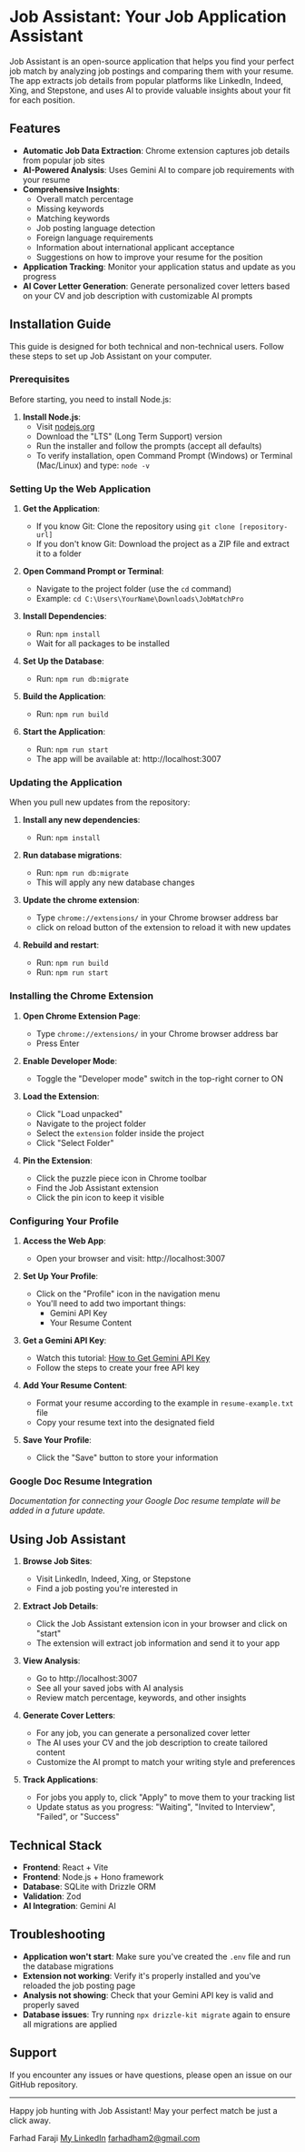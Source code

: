 # Job Assistant: Your Job Application Assistant

Job Assistant is an open-source application that helps you find your perfect job match by analyzing job postings and comparing them with your resume. The app extracts job details from popular platforms like LinkedIn, Indeed, Xing, and Stepstone, and uses AI to provide valuable insights about your fit for each position.

## Features

- **Automatic Job Data Extraction**: Chrome extension captures job details from popular job sites
- **AI-Powered Analysis**: Uses Gemini AI to compare job requirements with your resume
- **Comprehensive Insights**:
  - Overall match percentage
  - Missing keywords
  - Matching keywords
  - Job posting language detection
  - Foreign language requirements
  - Information about international applicant acceptance
  - Suggestions on how to improve your resume for the position
- **Application Tracking**: Monitor your application status and update as you progress
- **AI Cover Letter Generation**: Generate personalized cover letters based on your CV and job description with customizable AI prompts

## Installation Guide

This guide is designed for both technical and non-technical users. Follow these steps to set up Job Assistant on your computer.

### Prerequisites

Before starting, you need to install Node.js:

1. **Install Node.js**:
   - Visit [nodejs.org](https://nodejs.org/)
   - Download the "LTS" (Long Term Support) version
   - Run the installer and follow the prompts (accept all defaults)
   - To verify installation, open Command Prompt (Windows) or Terminal (Mac/Linux) and type: `node -v`

### Setting Up the Web Application

1. **Get the Application**:

   - If you know Git: Clone the repository using `git clone [repository-url]`
   - If you don't know Git: Download the project as a ZIP file and extract it to a folder

2. **Open Command Prompt or Terminal**:

   - Navigate to the project folder (use the `cd` command)
   - Example: `cd C:\Users\YourName\Downloads\JobMatchPro`

3. **Install Dependencies**:

   - Run: `npm install`
   - Wait for all packages to be installed

5. **Set Up the Database**:

   - Run: `npm run db:migrate`

6. **Build the Application**:

   - Run: `npm run build`

7. **Start the Application**:
   - Run: `npm run start`
   - The app will be available at: http://localhost:3007

### Updating the Application

When you pull new updates from the repository:

1. **Install any new dependencies**:

   - Run: `npm install`

2. **Run database migrations**:

   - Run: `npm run db:migrate`
   - This will apply any new database changes

3. **Update the chrome extension**:

   - Type `chrome://extensions/` in your Chrome browser address bar
   - click on reload button of the extension to reload it with new updates

4. **Rebuild and restart**:
   - Run: `npm run build`
   - Run: `npm run start`

### Installing the Chrome Extension

1. **Open Chrome Extension Page**:

   - Type `chrome://extensions/` in your Chrome browser address bar
   - Press Enter

2. **Enable Developer Mode**:

   - Toggle the "Developer mode" switch in the top-right corner to ON

3. **Load the Extension**:

   - Click "Load unpacked"
   - Navigate to the project folder
   - Select the `extension` folder inside the project
   - Click "Select Folder"

4. **Pin the Extension**:
   - Click the puzzle piece icon in Chrome toolbar
   - Find the Job Assistant extension
   - Click the pin icon to keep it visible

### Configuring Your Profile

1. **Access the Web App**:

   - Open your browser and visit: http://localhost:3007

2. **Set Up Your Profile**:

   - Click on the "Profile" icon in the navigation menu
   - You'll need to add two important things:
     - Gemini API Key
     - Your Resume Content

3. **Get a Gemini API Key**:

   - Watch this tutorial: [How to Get Gemini API Key](https://www.youtube.com/watch?v=6BRyynZkvf0)
   - Follow the steps to create your free API key

4. **Add Your Resume Content**:

   - Format your resume according to the example in `resume-example.txt` file
   - Copy your resume text into the designated field

5. **Save Your Profile**:
   - Click the "Save" button to store your information

### Google Doc Resume Integration

_Documentation for connecting your Google Doc resume template will be added in a future update._

## Using Job Assistant

1. **Browse Job Sites**:

   - Visit LinkedIn, Indeed, Xing, or Stepstone
   - Find a job posting you're interested in

2. **Extract Job Details**:

   - Click the Job Assistant extension icon in your browser and click on "start"
   - The extension will extract job information and send it to your app

3. **View Analysis**:

   - Go to http://localhost:3007
   - See all your saved jobs with AI analysis
   - Review match percentage, keywords, and other insights

4. **Generate Cover Letters**:

   - For any job, you can generate a personalized cover letter
   - The AI uses your CV and the job description to create tailored content
   - Customize the AI prompt to match your writing style and preferences

5. **Track Applications**:
   - For jobs you apply to, click "Apply" to move them to your tracking list
   - Update status as you progress: "Waiting", "Invited to Interview", "Failed", or "Success"

## Technical Stack

- **Frontend**: React + Vite
- **Frontend**: Node.js + Hono framework
- **Database**: SQLite with Drizzle ORM
- **Validation**: Zod
- **AI Integration**: Gemini AI

## Troubleshooting

- **Application won't start**: Make sure you've created the `.env` file and run the database migrations
- **Extension not working**: Verify it's properly installed and you've reloaded the job posting page
- **Analysis not showing**: Check that your Gemini API key is valid and properly saved
- **Database issues**: Try running `npx drizzle-kit migrate` again to ensure all migrations are applied

## Support

If you encounter any issues or have questions, please open an issue on our GitHub repository.

---

Happy job hunting with Job Assistant! May your perfect match be just a click away.

Farhad Faraji
[My LinkedIn](https://linkedin.com/in/farhadfaraji)
farhadham2@gmail.com

